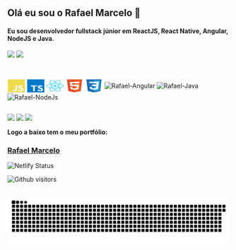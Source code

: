 ## Olá eu sou o Rafael Marcelo 🚀
#### Eu sou desenvolvedor fullstack júnior em ReactJS, React Native, Angular, NodeJS e Java.

<div>
  <a href="https://rafaelmarcelo08.netlify.app/" target="_blank"></a>
  <img height="180em" src="https://github-readme-stats.vercel.app/api?username=rafaelmarcelo08&show_icons=true&theme=dracula&include_all_commits=true&count_private=true" />
  <img height="180em" src="https://github-readme-stats.vercel.app/api/top-langs/?username=rafaelmarcelo08&layout=compact&langs_count=7&theme=dracula" />
</div>

##

<div style="display: inline_block"><br>
  <img align="center" alt="Rafael-Js" height="30" width="40" src="https://raw.githubusercontent.com/devicons/devicon/master/icons/javascript/javascript-plain.svg" />
  <img align="center" alt="Rafael-Ts" height="30" width="40" src="https://raw.githubusercontent.com/devicons/devicon/master/icons/typescript/typescript-plain.svg" />
  <img align="center" alt="Rafael-React" height="30" width="40" src="https://raw.githubusercontent.com/devicons/devicon/master/icons/react/react-original.svg" />
  <img align="center" alt="Rafael-HTML" height="30" width="40" src="https://raw.githubusercontent.com/devicons/devicon/master/icons/html5/html5-original.svg" />
  <img align="center" alt="Rafael-CSS" height="30" width="40" src="https://raw.githubusercontent.com/devicons/devicon/master/icons/css3/css3-original.svg"/>
  <img align="center" alt="Rafael-Angular" height="30" width="40" src='https://icongr.am/devicon/angularjs-original.svg?size=128&color=currentColor' />
  <img align="center" alt="Rafael-Java" height="30" width="40" src='https://icongr.am/devicon/java-original-wordmark.svg?size=128&color=currentColor' />
  <img align="center" alt="Rafael-NodeJs" height="30" width="40" src='https://icongr.am/devicon/nodejs-original.svg?size=128&color=currentColor' />
</div>

##

<div> 
 <a href="/" target="_blank"><img src="https://img.shields.io/badge/Discord-7289DA?style=for-the-badge&logo=discord&logoColor=white" target="_blank"></a> 
 <a href = "/"><img src="https://img.shields.io/badge/-Gmail-%23333?style=for-the-badge&logo=gmail&logoColor=white" target="_blank"></a>
 <a href= "https://www.linkedin.com/in/rafaelmarcelo08" target="_blank"><img src="https://img.shields.io/badge/-LinkedIn-%230077B5?style=for-the-badge&logo=linkedin&logoColor=white" target="_blank"></a> 
</div>

<div>
 <p>
   <strong>Logo a baixo tem o meu portfólio:</strong>
 </p>

 ### [Rafael Marcelo](https://rafaelmarcelo08.netlify.app/)

 ![Netlify Status](https://api.netlify.com/api/v1/badges/94f8a470-f5dc-4d97-bf4a-2c69e20bec2f/deploy-status)
</div>

![Github visitors](https://api.visitorbadge.io/api/VisitorHit?user=rafaelmarcelo08&repo=github-visitors-badge&countColor=%237B1E7A)

##

![Snake animation](https://github.com/rafaelmarcelo08/rafaelmarcelo08/blob/output/github-contribution-grid-snake.svg)

